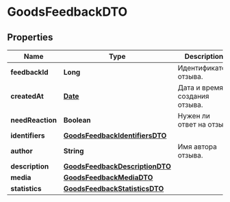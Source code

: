 

# GoodsFeedbackDTO

## Properties

Name | Type | Description | Notes
------------ | ------------- | ------------- | -------------
**feedbackId** | **Long** | Идентификатор отзыва.  | 
**createdAt** | [**Date**](Date.md) | Дата и время создания отзыва. | 
**needReaction** | **Boolean** | Нужен ли ответ на отзыв. | 
**identifiers** | [**GoodsFeedbackIdentifiersDTO**](GoodsFeedbackIdentifiersDTO.md) |  | 
**author** | **String** | Имя автора отзыва. |  [optional]
**description** | [**GoodsFeedbackDescriptionDTO**](GoodsFeedbackDescriptionDTO.md) |  |  [optional]
**media** | [**GoodsFeedbackMediaDTO**](GoodsFeedbackMediaDTO.md) |  |  [optional]
**statistics** | [**GoodsFeedbackStatisticsDTO**](GoodsFeedbackStatisticsDTO.md) |  | 




